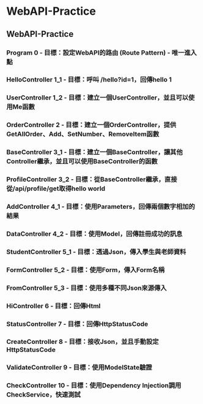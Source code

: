 # WebAPI-Practice
WebAPI-Practice
---
### Program 0 - 目標：設定WebAPI的路由 (Route Pattern) - 唯一進入點
### HelloController 1_1 - 目標：呼叫 /hello?id=1，回傳hello 1
### UserController 1_2 - 目標：建立一個UserController，並且可以使用Me函數
### OrderController 2 - 目標：建立一個OrderController，提供GetAllOrder、Add、SetNumber、RemoveItem函數
### BaseController 3_1 - 目標：建立一個BaseController，讓其他Controller繼承，並且可以使用BaseController的函數
### ProfileController 3_2 - 目標：從BaseController繼承，直接從/api/profile/get取得hello world
### AddController 4_1 - 目標：使用Parameters，回傳兩個數字相加的結果
### DataController 4_2 - 目標：使用Model，回傳註冊成功的訊息
### StudentController 5_1 - 目標：透過Json，傳入學生與老師資料
### FormController 5_2 - 目標：使用Form，傳入Form名稱
### FromController 5_3 - 目標：使用多種不同Json來源傳入
### HiController 6 - 目標：回傳Html
### StatusController 7 - 目標：回傳HttpStatusCode
### CreateController 8 - 目標：接收Json，並且手動設定HttpStatusCode
### ValidateController 9 - 目標：使用ModelState驗證
### CheckController 10 - 目標：使用Dependency Injection調用CheckService，快速測試
